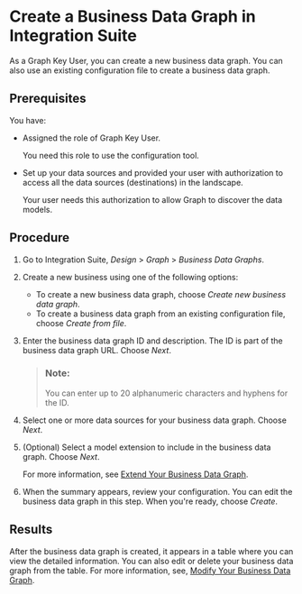 <!-- loio42daf3bfd4f04e60b8967d730c502670 -->

# Create a Business Data Graph in Integration Suite

As a Graph Key User, you can create a new business data graph. You can also use an existing configuration file to create a business data graph.



<a name="loio42daf3bfd4f04e60b8967d730c502670__prereq_dyz_mvk_lvb"/>

## Prerequisites

You have:

-   Assigned the role of Graph Key User.

    You need this role to use the configuration tool.

-   Set up your data sources and provided your user with authorization to access all the data sources \(destinations\) in the landscape.

    Your user needs this authorization to allow Graph to discover the data models.




<a name="loio42daf3bfd4f04e60b8967d730c502670__steps_tsk_rvk_lvb"/>

## Procedure

1.  Go to Integration Suite, *Design* \> *Graph* \> *Business Data Graphs*.

2.  Create a new business using one of the following options:

    -   To create a new business data graph, choose *Create new business data graph*.
    -   To create a business data graph from an existing configuration file, choose *Create from file*.

3.  Enter the business data graph ID and description. The ID is part of the business data graph URL. Choose *Next*.

    > ### Note:  
    > You can enter up to 20 alphanumeric characters and hyphens for the ID.

4.  Select one or more data sources for your business data graph. Choose *Next*.

5.  \(Optional\) Select a model extension to include in the business data graph. Choose *Next*.

    For more information, see [Extend Your Business Data Graph](extend-your-business-data-graph-bb4f072.md).

6.  When the summary appears, review your configuration. You can edit the business data graph in this step. When you're ready, choose *Create*.




<a name="loio42daf3bfd4f04e60b8967d730c502670__result_b25_tdz_lvb"/>

## Results

After the business data graph is created, it appears in a table where you can view the detailed information. You can also edit or delete your business data graph from the table. For more information, see, [Modify Your Business Data Graph](modify-your-business-data-graph-0084c4d.md).

